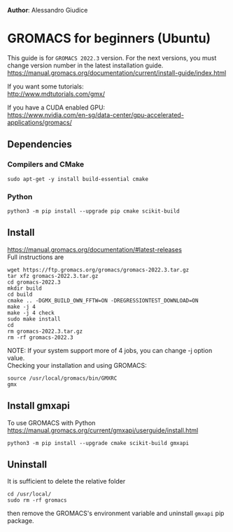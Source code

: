 **Author**: Alessandro Giudice

# GROMACS for beginners (Ubuntu)

This guide is for `GROMACS 2022.3` version. For the next versions, you must change version number in the latest installation guide.  
https://manual.gromacs.org/documentation/current/install-guide/index.html  

If you want some tutorials:  
http://www.mdtutorials.com/gmx/  

If you have a CUDA enabled GPU:  
https://www.nvidia.com/en-sg/data-center/gpu-accelerated-applications/gromacs/

## Dependencies
### Compilers and CMake
```
sudo apt-get -y install build-essential cmake
```
### Python 
```
python3 -m pip install --upgrade pip cmake scikit-build
```

## Install 
https://manual.gromacs.org/documentation/#latest-releases   
Full instructions are
```
wget https://ftp.gromacs.org/gromacs/gromacs-2022.3.tar.gz
tar xfz gromacs-2022.3.tar.gz
cd gromacs-2022.3
mkdir build
cd build
cmake .. -DGMX_BUILD_OWN_FFTW=ON -DREGRESSIONTEST_DOWNLOAD=ON
make -j 4
make -j 4 check
sudo make install
cd
rm gromacs-2022.3.tar.gz
rm -rf gromacs-2022.3
```
NOTE: If your system support more of 4 jobs, you can change -j option value.  
Checking your installation and using GROMACS:  
```
source /usr/local/gromacs/bin/GMXRC
gmx
```
## Install gmxapi  
To use GROMACS with Python  
https://manual.gromacs.org/current/gmxapi/userguide/install.html
```
python3 -m pip install --upgrade cmake scikit-build gmxapi
```
## Uninstall
It is sufficient to delete the relative folder
```
cd /usr/local/
sudo rm -rf gromacs
```
then remove the GROMACS's environment variable and uninstall `gmxapi` pip package.
